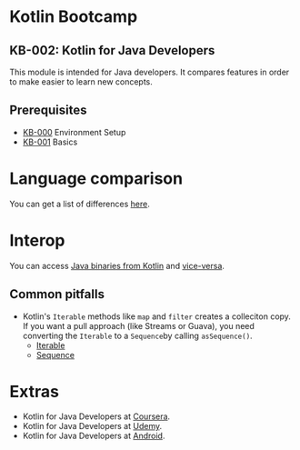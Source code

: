 # Kotlin Bootcamp
## KB-002: Kotlin for Java Developers
This module is intended for Java developers. It compares features in order to make easier to learn new concepts.

## Prerequisites
* [KB-000](../KB-000/index.md) Environment Setup
* [KB-001](../KB-001/index.md) Basics

# Language comparison
You can get a list of differences [here](https://kotlinlang.org/docs/reference/comparison-to-java.html).

# Interop
You can access [Java binaries from Kotlin](https://kotlinlang.org/docs/reference/java-interop.html) and [vice-versa](https://kotlinlang.org/docs/reference/java-to-kotlin-interop.html).

## Common pitfalls
* Kotlin's `Iterable` methods like `map` and `filter` creates a colleciton copy. If you want a pull approach (like Streams or Guava), you need converting the `Iterable` to a `Sequence`by calling  `asSequence()`.
  * [Iterable](https://kotlinlang.org/api/latest/jvm/stdlib/kotlin.collections/-iterable/)
  * [Sequence](https://kotlinlang.org/api/latest/jvm/stdlib/kotlin.sequences/-sequence/)

# Extras
* Kotlin for Java Developers at [Coursera](https://www.coursera.org/learn/kotlin-for-java-developers).
* Kotlin for Java Developers at [Udemy](https://www.udemy.com/course/kotlin-for-java-developers).
* Kotlin for Java Developers at [Android](https://developer.android.com/courses/pathways/kotlin-for-java).
